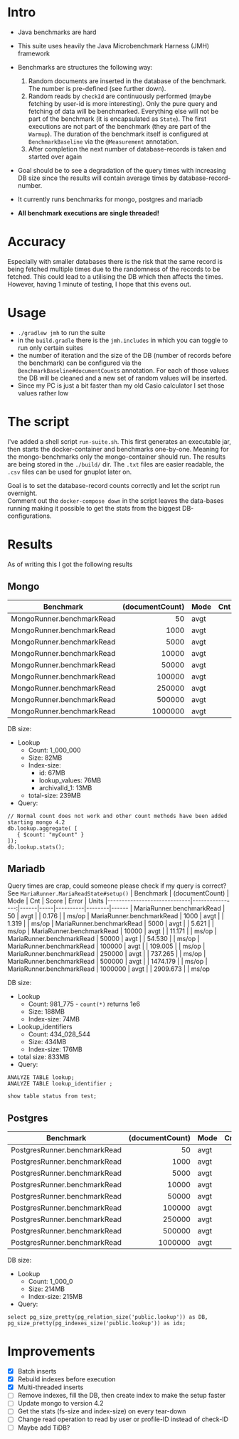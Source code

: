 # Intro

- Java benchmarks are hard
- This suite uses heavily the Java Microbenchmark Harness (JMH) framework
- Benchmarks are structures the following way:
  1. Random documents are inserted in the database of the benchmark. The number is pre-defined (see further down).
  2. Random reads by `checkId` are continuously performed (maybe fetching by user-id is more interesting). Only the pure query and fetching of data will be benchmarked. Everything else will not be part of the benchmark (it is encapsulated as `State`). The first executions are not part of the benchmark (they are part of the `Warmup`). The duration of the benchmark itself is configured at `BenchmarkBaseline` via the `@Measurement` annotation.
  3. After completion the next number of database-records is taken and started over again

- Goal should be to see a degradation of the query times with increasing DB size since the results will contain average times by database-record-number.
- It currently runs benchmarks for mongo, postgres and mariadb
- **All benchmark executions are single threaded!**

# Accuracy
Especially with smaller databases there is the risk that the same record is being fetched multiple times due to the randomness of the records to be fetched. This could lead to a utilising the DB which then affects the times. However, having 1 minute of testing, I hope that this evens out.

# Usage
- `./gradlew jmh` to run the suite
- in the `build.gradle` there is the `jmh.includes` in which you can toggle to run only certain suites
- the number of iteration and the size of the DB (number of records before the benchmark) can be configured via the `BenchmarkBaseline#documentCount`s annotation. For each of those values the DB will be cleaned and a new set of random values will be inserted.
- Since my PC is just a bit faster than my old Casio calculator I set those values rather low

# The script
I've added a shell script `run-suite.sh`. This first generates an executable jar, then starts the docker-container and benchmarks one-by-one. Meaning for the mongo-benchmarks only the mongo-container should run. The results are being stored in the `./build/` dir. The `.txt` files are easier readable, the `.csv` files can be used for gnuplot later on.

Goal is to set the database-record counts correctly and let the script run overnight.\
Comment out the `docker-compose down` in the script leaves the data-bases running making it possible to get the stats from the biggest DB-configurations.

# Results
As of writing this I got the following results

## Mongo
| Benchmark                  | (documentCount) | Mode | Cnt | Score  | Error | Units |
|----------------------------|----------------:|------|-----|--------|-------|-------|
| MongoRunner.benchmarkRead  |              50 | avgt |     | 0.225  |       | ms/op |
| MongoRunner.benchmarkRead  |            1000 | avgt |     | 0.148  |       | ms/op |
| MongoRunner.benchmarkRead  |            5000 | avgt |     | 0.145  |       | ms/op |
| MongoRunner.benchmarkRead  |           10000 | avgt |     | 0.145  |       | ms/op |
| MongoRunner.benchmarkRead  |           50000 | avgt |     | 0.147  |       | ms/op |
| MongoRunner.benchmarkRead  |          100000 | avgt |     | 0.148  |       | ms/op |
| MongoRunner.benchmarkRead  |          250000 | avgt |     | 0.149  |       | ms/op |
| MongoRunner.benchmarkRead  |          500000 | avgt |     | 0.144  |       | ms/op |
| MongoRunner.benchmarkRead  |         1000000 | avgt |     | 0.149  |       | ms/op |

DB size:
- Lookup
  - Count: 1\_000\_000
  - Size: 82MB
  - Index-size:
    - id: 67MB
    - lookup_values: 76MB
    - archivalId_1: 13MB
  - total-size: 239MB
- Query:
```
// Normal count does not work and other count methods have been added starting mongo 4.2
db.lookup.aggregate( [
   { $count: "myCount" }
]);
db.lookup.stats();
```

## Mariadb
Query times are crap, could someone please check if my query is correct? See `MariaRunner.MariaReadState#setup()`
| Benchmark                   | (documentCount) | Mode | Cnt |    Score |  Error | Units
|-----------------------------|----------------:|------|-----|----------|--------|------
| MariaRunner.benchmarkRead   |              50 | avgt |     |    0.176 |        | ms/op
| MariaRunner.benchmarkRead   |            1000 | avgt |     |    1.319 |        | ms/op
| MariaRunner.benchmarkRead   |            5000 | avgt |     |    5.621 |        | ms/op
| MariaRunner.benchmarkRead   |           10000 | avgt |     |   11.171 |        | ms/op
| MariaRunner.benchmarkRead   |           50000 | avgt |     |   54.530 |        | ms/op
| MariaRunner.benchmarkRead   |          100000 | avgt |     |  109.005 |        | ms/op
| MariaRunner.benchmarkRead   |          250000 | avgt |     |  737.265 |        | ms/op
| MariaRunner.benchmarkRead   |          500000 | avgt |     | 1474.179 |        | ms/op
| MariaRunner.benchmarkRead   |         1000000 | avgt |     | 2909.673 |        | ms/op

DB size:
- Lookup
  - Count: 981\_775 - `count(*)` returns 1e6
  - Size: 188MB
  - Index-size: 74MB
- Lookup_identifiers
  - Count: 434\_028\_544
  - Size: 434MB
  - Index-size: 176MB
- total size: 833MB
- Query:
```
ANALYZE TABLE lookup;
ANALYZE TABLE lookup_identifier ;

show table status from test;
```

## Postgres
| Benchmark                    | (documentCount) | Mode | Cnt |     Score |  Error | Units
|------------------------------|----------------:|------|-----|-----------|--------|------
| PostgresRunner.benchmarkRead |              50 | avgt |     |   0.060   |        | ms/op
| PostgresRunner.benchmarkRead |            1000 | avgt |     |   0.288   |        | ms/op
| PostgresRunner.benchmarkRead |            5000 | avgt |     |   1.206   |        | ms/op
| PostgresRunner.benchmarkRead |           10000 | avgt |     |   2.258   |        | ms/op
| PostgresRunner.benchmarkRead |           50000 | avgt |     |  11.149   |        | ms/op
| PostgresRunner.benchmarkRead |          100000 | avgt |     |  22.303   |        | ms/op
| PostgresRunner.benchmarkRead |          250000 | avgt |     |  34.321   |        | ms/op
| PostgresRunner.benchmarkRead |          500000 | avgt |     |  65.888   |        | ms/op
| PostgresRunner.benchmarkRead |         1000000 | avgt |     | 142.569   |        | ms/op

DB size:
- Lookup
  - Count: 1\_000\_0
  - Size: 214MB
  - Index-size: 215MB
- Query:
```
select pg_size_pretty(pg_relation_size('public.lookup')) as DB, pg_size_pretty(pg_indexes_size('public.lookup')) as idx;
```

# Improvements
- [x] Batch inserts
- [x] Rebuild indexes before execution
- [x] Multi-threaded inserts
- [ ] Remove indexes, fill the DB, then create index to make the setup faster
- [ ] Update mongo to version 4.2
- [ ] Get the stats (fs-size and index-size) on every tear-down
- [ ] Change read operation to read by user or profile-ID instead of check-ID 
- [ ] Maybe add TiDB?